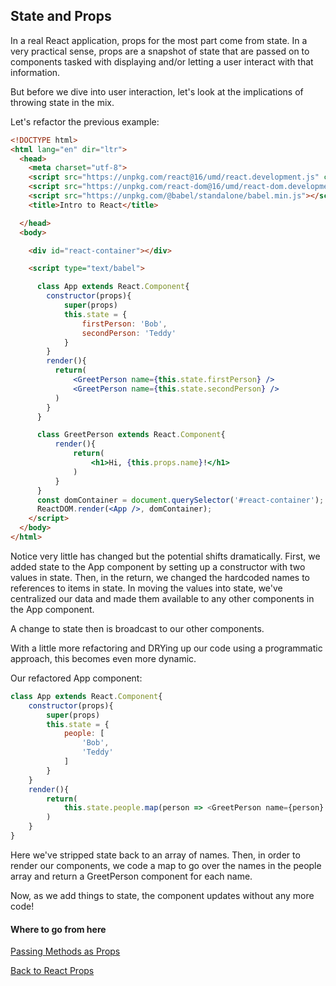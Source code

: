 
## State and Props

In a real React application, props for the most part come from state. In a very practical sense, props are a snapshot of state that are passed on to components tasked with displaying and/or letting a user interact with that information.

But before we dive into user interaction, let's look at the implications of throwing state in the mix.

Let's refactor the previous example:

```html
<!DOCTYPE html>
<html lang="en" dir="ltr">
  <head>
    <meta charset="utf-8">
    <script src="https://unpkg.com/react@16/umd/react.development.js" crossorigin></script>
    <script src="https://unpkg.com/react-dom@16/umd/react-dom.development.js" crossorigin></script>
    <script src="https://unpkg.com/@babel/standalone/babel.min.js"></script>
    <title>Intro to React</title>

  </head>
  <body>

    <div id="react-container"></div>

    <script type="text/babel">

      class App extends React.Component{
        constructor(props){
            super(props)
            this.state = {
                firstPerson: 'Bob',
                secondPerson: 'Teddy'
            }
        }
        render(){
          return(
              <GreetPerson name={this.state.firstPerson} />
              <GreetPerson name={this.state.secondPerson} />
          )
        }
      }

      class GreetPerson extends React.Component{
          render(){
              return(
                  <h1>Hi, {this.props.name}!</h1>
              )
          }
      }
      const domContainer = document.querySelector('#react-container');
      ReactDOM.render(<App />, domContainer);
    </script>
  </body>
</html>
```

Notice very little has changed but the potential shifts dramatically. First, we added state to the App component by setting up a constructor with two values in state. Then, in the return, we changed the hardcoded names to references to items in state. In moving the values into state, we've centralized our data and made them available to any other components in the App component.

A change to state then is broadcast to our other components.

With a little more refactoring and DRYing up our code using a programmatic approach, this becomes even more dynamic.

Our refactored App component:

```javascript
class App extends React.Component{
    constructor(props){
        super(props)
        this.state = {
            people: [
                'Bob',
                'Teddy'
            ]
        }
    }
    render(){
        return(
            this.state.people.map(person => <GreetPerson name={person} />
        )
    }
}
```

Here we've stripped state back to an array of names. Then, in order to render our components, we code a map to go over the names in the people array and return a GreetPerson component for each name.

Now, as we add things to state, the component updates without any more code!


#### Where to go from here
[Passing Methods as Props](./07react_functional_props.md)

[Back to React Props](./05react_props.md)
